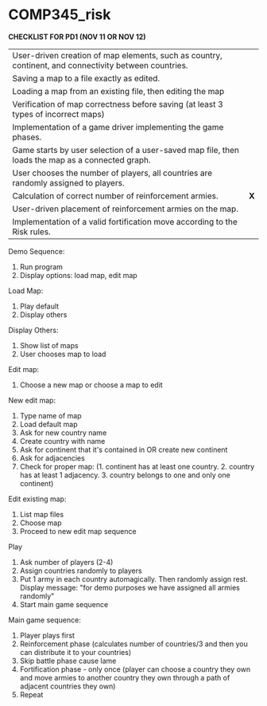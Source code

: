# COMP345_risk 
<strong>CHECKLIST FOR PD1 (NOV 11 OR NOV 12)</strong>
<table>
<tr>
<td>User-driven creation of map elements, such as country, continent, and connectivity between countries.</td><td></td>
</tr>
<tr>
<td>Saving a map to a file exactly as edited.</td><td></td>
</tr>
<tr>
<td>Loading a map from an existing file, then editing the map</td><td></td>
</tr>
<tr>
<td>Verification of map correctness before saving (at least 3 types of incorrect maps)</td><td></td>
</tr>
<tr>
<td>Implementation of a game driver implementing the game phases.</td><td></td>
</tr>
<tr>
<td>Game starts by user selection of a user-saved map file, then loads the map as a connected graph.</td><td></td>
</tr>
<tr>
<td>User chooses the number of players, all countries are randomly assigned to players.</td><td></td>
</tr>
<tr>
<td>Calculation of correct number of reinforcement armies.</td><td><strong>X</strong></td>
</tr>
<tr>
<td>User-driven placement of reinforcement armies on the map.</td><td></td>
</tr>
<tr>
<td>Implementation of a valid fortification move according to the Risk rules. </td><td></td>
</tr>
</table>

Demo Sequence:
1. Run program
2. Display options: load map, edit map

Load Map:
1. Play default
2. Display others

Display Others:
1. Show list of maps
2. User chooses map to load

Edit map:
1. Choose a new map or choose a map to edit

New edit map:
1. Type name of map
2. Load default map
3. Ask for new country name
4. Create country with name
5. Ask for continent that it's contained in OR create new continent
6. Ask for adjacencies
7. Check for proper map: (1. continent has at least one country. 2. country has at least 1 adjacency. 3. country belongs to one and only one continent)

Edit existing map:
1. List map files
2. Choose map
3. Proceed to new edit map sequence

Play
1. Ask number of players (2-4)
2. Assign countries randomly to players
3. Put 1 army in each country automagically. Then randomly assign rest. Display message: "for demo purposes we have assigned all armies randomly"
4. Start main game sequence

Main game sequence:
1. Player plays first
2. Reinforcement phase (calculates number of countries/3 and then you can distribute it to your countries)
3. Skip battle phase cause lame
4. Fortification phase - only once (player can choose a country they own and move armies to another country they own through a path of adjacent countries they own)
5. Repeat
